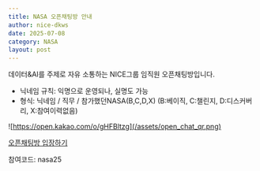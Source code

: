 ```yaml
---
title: NASA 오픈채팅방 안내
author: nice-dkws
date: 2025-07-08
category: NASA
layout: post
---
```


데이터&AI를 주제로 자유 소통하는 NICE그룹 임직원 오픈채팅방입니다.
* 닉네임 규칙: 익명으로 운영되나, 실명도 가능
* 형식: 닉네임 / 직무 / 참가했던NASA(B,C,D,X)
(B:베이직, C:챌린지, D:디스커버리, X:참여이력없음)

![https://open.kakao.com/o/gHFBltzg](/assets/open_chat_qr.png)

<a href="https://open.kakao.com/o/gHFBltzg" class="my_btn">오픈채팅방 입장하기</a>

참여코드: nasa25